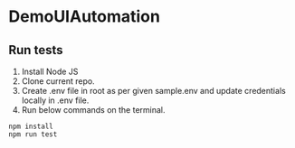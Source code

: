 # DemoUIAutomation

## Run tests
1. Install Node JS
2. Clone current repo.
3. Create .env file in root as per given sample.env and update credentials locally in .env file.
4. Run below commands on the terminal.
```
npm install
npm run test
```